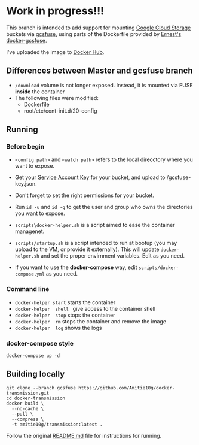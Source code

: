 # Work in progress!!!

This branch is intended to add support for mounting [Google Cloud Storage](https://cloud.google.com/storage) buckets via [gcsfuse](https://github.com/GoogleCloudPlatform/gcsfuse), using parts of the Dockerfile provided by [Ernest's docker-gcsfuse](https://github.com/chiaen/docker-gcsfuse).

I've uploaded the image to [Docker Hub](https://cloud.docker.com/u/amitie10g/repository/docker/amitie10g/docker-transmission).

## Differences between Master and gcsfuse branch

* ``/download`` volume is not longer exposed. Instead, it is mounted via FUSE **inside** the container
* The following files were modified:
  * Dockerfile
  * root/etc/cont-init.d/20-config

## Running

### Before begin
* ``<config path>`` and ``<watch path>`` refers to the local direcctory where you want to expose.

* Get your [Service Account Key](https://cloud.google.com/iam/docs/creating-managing-service-account-keys) for your bucket, and upload to <config path>/gcsfuse-key.json.
  
* Don't forget to set the right permissions for your bucket.

* Run ``id -u`` and ``id -g`` to get the user and group who owns the directories you want to expose.

* ``scripts\docker-helper.sh`` is a script aimed to ease the container managenet.

* ``scripts/startup.sh`` is a script intended to run at bootup (you may upload to the VM, or provide it externally). This will update ``docker-helper.sh`` and set the proper envirnment variables. Edit as you need.

* If you want to use the **docker-compose** way, edit ``scripts/docker-compose.yml`` as you need.

### Command line
* ``docker-helper start`` starts the container
* ``docker-helper  shell `` give access to the container shell
* ``docker-helper  stop`` stops the container
* ``docker-helper  rm`` stops the container and remove the image
* ``docker-helper  log`` shows the logs

### docker-compose style
```docker-compose up -d```

## Building locally

```
git clone --branch gcsfuse https://github.com/Amitie10g/docker-transmission.git
cd docker-transmission
docker build \
  --no-cache \
  --pull \
  --compress \
  -t amitie10g/transmission:latest .
```

Follow the original [README.md](https://github.com/linuxserver/docker-transmission/blob/master/README.md) file for instructions for running.
